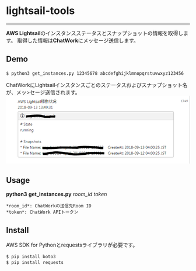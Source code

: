 # lightsail-tools
---
**AWS Lightsail**のインスタンスステータスとスナップショットの情報を取得します。
取得した情報は**ChatWork**にメッセージ送信します。

## Demo
```
$ python3 get_instances.py 12345678 abcdefghijklmnopqrstuvwxyz123456
```
ChatWorkにLightsailインスタンスごとのステータスおよびスナップショット名が、メッ>セージ送信されます。
![lightsail-chatwork](https://github.com/sumomo-99/lightsail-tools/blob/images/lightsail-chatwork.PNG)

## Usage
**python3** **get_instances.py** *room_id* *token*

    *room_id*: ChatWorkの送信先Room ID
    *token*: ChatWork APIトークン

## Install
AWS SDK for Pythonとrequestsライブラリが必要です。
```
$ pip install boto3
$ pip install requests
```

